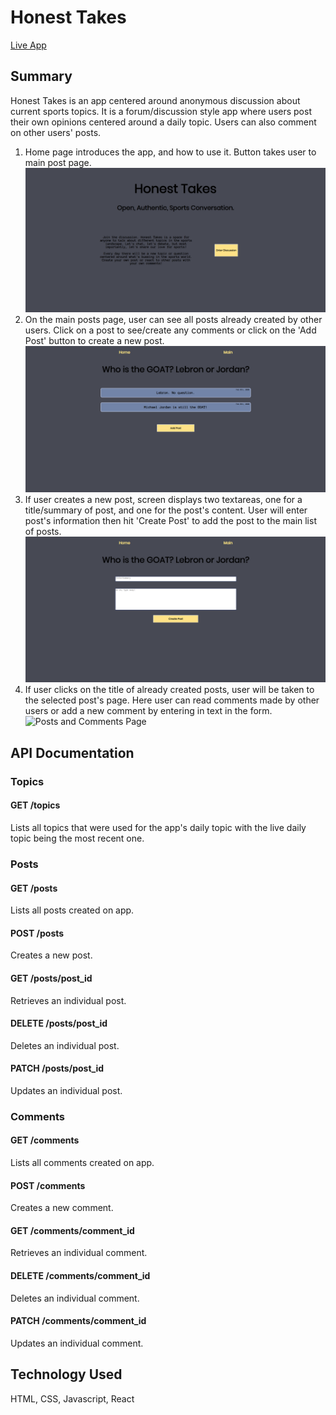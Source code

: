 # Honest Takes

[Live App](https://honest-takes-app.skang28.now.sh/)

## Summary
Honest Takes is an app centered around anonymous discussion about current sports topics. It is a forum/discussion style app where users post their own opinions centered around a daily topic. Users can also comment on other users' posts.

1. Home page introduces the app, and how to use it. Button takes user to main post page. 
![Home Page](screenshots/HomePage.png)
2. On the main posts page, user can see all posts already created by other users. Click on a post to see/create any comments or click on the 'Add Post' button to create a new post. 
![Posts Page](screenshots/PostsPage.png)
3. If user creates a new post, screen displays two textareas, one for a title/summary of post, and one for the post's content. User will enter post's information then hit 'Create Post' to add the post to the main list of posts. 
![Add Post Page](screenshots/AddPostPage.png)
4. If user clicks on the title of already created posts, user will be taken to the selected post's page. Here user can read comments made by other users or add a new comment by entering in text in the form. 
![Posts and Comments Page](screenshots/PostsandCommentsPage)



## API Documentation

### Topics
#### GET /topics
Lists all topics that were used for the app's daily topic with the live daily topic being the most recent one.

### Posts
#### GET /posts
Lists all posts created on app.

#### POST /posts
Creates a new post.

#### GET /posts/post_id
Retrieves an individual post.

#### DELETE /posts/post_id
Deletes an individual post.

#### PATCH /posts/post_id
Updates an individual post.

### Comments
#### GET /comments
Lists all comments created on app.

#### POST /comments
Creates a new comment.

#### GET /comments/comment_id
Retrieves an individual comment.

#### DELETE /comments/comment_id
Deletes an individual comment.

#### PATCH /comments/comment_id
Updates an individual comment.

## Technology Used
HTML, CSS, Javascript, React